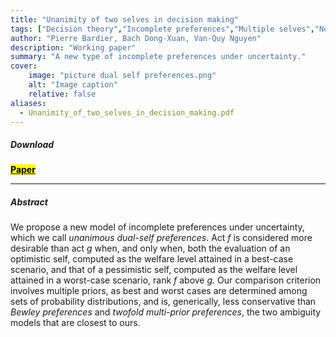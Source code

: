 ```yaml
---
title: "Unanimity of two selves in decision making"
tags: ["Decision theory","Incomplete preferences","Multiple selves","Non-obvious manipulability"]
author: "Pierre Bardier, Bach Dong-Xuan, Van-Quy Nguyen"
description: "Working paper" 
summary: "A new type of incomplete preferences under uncertainty." 
cover:
    image: "picture dual self preferences.png"
    alt: "Image caption"
    relative: false
aliases:
  - Unanimity_of_two_selves_in_decision_making.pdf
---
```


##### Download

[**<mark class="blue">Paper</mark>**](Unanimity_of_two_selves_in_decision_making.pdf)

---

##### Abstract

We propose a new model of incomplete preferences under uncertainty, which we call *unanimous dual-self preferences*. Act $f$ is considered more desirable than act $g$ when, and only when, both the evaluation of an optimistic self, computed as the welfare level attained in a best-case scenario, and that of a pessimistic self, computed as the welfare level attained in a worst-case scenario, rank $f$ above $g$. Our comparison criterion involves multiple priors, as best and worst cases are determined among sets of probability distributions, and is, generically, less conservative than *Bewley preferences* and *twofold multi-prior preferences*, the two ambiguity models that are closest to ours.


